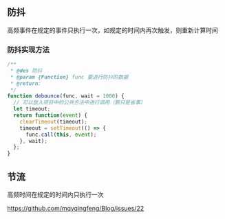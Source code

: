 ## 防抖
高频事件在规定的事件只执行一次，如规定的时间内再次触发，则重新计算时间

### 防抖实现方法

```javascript
/**
 * @des 防抖
 * @param {Function} func 要进行防抖的数据
 * @return:
 */
function debounce(func, wait = 1000) {
  // 可以放入项目中的公共方法中进行调用（鹅只是省事）
  let timeout;
  return function(event) {
    clearTimeout(timeout);
    timeout = setTimeout(() => {
      func.call(this, event);
    }, wait);
  };
}
```

## 节流
高频时间在规定的时间内只执行一次




https://github.com/mqyqingfeng/Blog/issues/22
